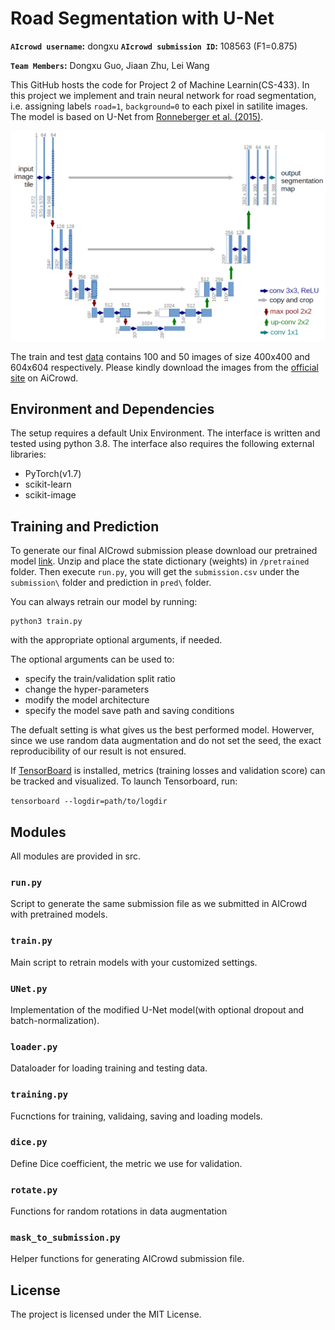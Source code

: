 # Road Segmentation with U-Net
**`AIcrowd username`:** dongxu **`AIcrowd submission ID`:** 108563 (F1=0.875) 

**`Team Members`:** Dongxu Guo, Jiaan Zhu, Lei Wang

This GitHub hosts the code for Project 2 of Machine Learnin(CS-433). In this project we implement and train neural network for road segmentation,
i.e. assigning labels `road=1`, `background=0` to each pixel in satilite images. The model is based on U-Net from [Ronneberger et al. (2015)](https://arxiv.org/pdf/1505.04597.pdf).

![](u-net.png)


The train and test [data](https://github.com/aschneuw/ml-chiefs/tree/master/data) contains 100 and 50 images of size 400x400 and 604x604 respectively. Please kindly download the images from the [official site](https://www.aicrowd.com/challenges/epfl-ml-road-segmentation/dataset_files) on AiCrowd. 

<a name="dependencies"></a>
## Environment and Dependencies
The setup requires a default Unix Environment. The interface is written and tested using python 3.8. The interface also requires
the following external libraries:<br/>
* PyTorch(v1.7)
* scikit-learn
* scikit-image

<a name="model training"></a>
## Training and Prediction
To generate our final AICrowd submission please download our pretrained model [link](). Unzip and place the state dictionary (weights) in  ```/pretrained``` folder. Then execute ```run.py```, you will get the ```submission.csv``` under the  ```submission\``` folder and prediction in ```pred\``` folder.


You can always retrain our model by running:
```
python3 train.py
```
with the appropriate optional arguments, if needed.

The optional arguments can be used to:
  - specify the train/validation split ratio
  - change the hyper-parameters
  - modify the model architecture
  - specify the model save path and saving conditions

The defualt setting is what gives us the best performed model. Howerver, since we use random data augmentation and do not set the seed, the exact reproducibility of our result is not ensured.

If [TensorBoard](https://www.tensorflow.org/tensorboard/) is installed, metrics (training losses and validation score) can be tracked and visualized. To launch Tensorboard, run: 

`tensorboard --logdir=path/to/logdir`

## Modules
All modules are provided in src.

### ```run.py```

Script to generate the same submission file as we submitted in AICrowd with pretrained models.

### ```train.py```

Main script to retrain models with your customized settings.

### ```UNet.py```

Implementation of the modified U-Net model(with optional dropout and batch-normalization).

### ```loader.py```
Dataloader for loading training and testing data.

### ```training.py```

Fucnctions for training, validaing, saving and loading models.

### ```dice.py```

Define Dice coefficient, the metric we use for validation.

### ```rotate.py```

Functions for random rotations in data augmentation


### ```mask_to_submission.py```

Helper functions for generating AICrowd submission file.

## License

The project is licensed under the MIT License.
